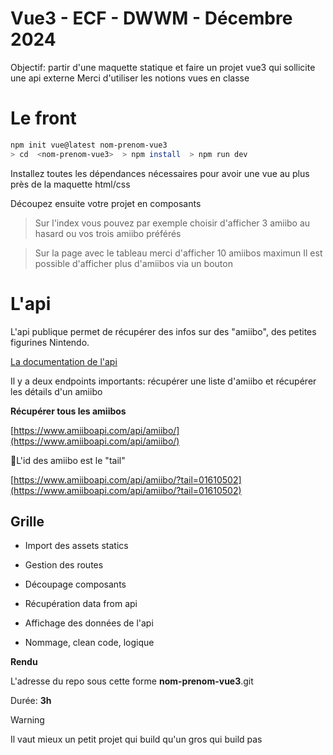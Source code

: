 # Vue3 - ECF - DWWM - Décembre 2024
 

Objectif: partir d'une maquette statique et faire un projet vue3 qui sollicite une api externe
Merci d'utiliser les notions vues en classe 
# Le front

  
```sh
npm init vue@latest nom-prenom-vue3
> cd  <nom-prenom-vue3>  > npm install  > npm run dev
```
  

Installez toutes les dépendances nécessaires pour avoir une vue au plus près de la maquette html/css

  

Découpez ensuite votre projet en composants

  

  

> Sur l'index vous pouvez par exemple choisir d'afficher 3 amiibo au
> hasard ou vos trois amiibo préférés

> Sur la page avec le tableau merci d'afficher 10 amiibos maximun
> Il est possible d'afficher plus d'amiibos via un bouton 
  

  

# L'api

  

  

L'api publique permet de récupérer des infos sur des "amiibo", des petites figurines Nintendo.

  

[La documentation de l'api](https://www.amiiboapi.com/docs/)

  

  

Il y a deux endpoints importants: récupérer une liste d'amiibo et récupérer les détails d'un amiibo

  

  

**Récupérer tous les amiibos**

  

[https://www.amiiboapi.com/api/amiibo/](https://www.amiiboapi.com/api/amiibo/)

  

  

📌L'id des amiibo est le "tail"

  

[https://www.amiiboapi.com/api/amiibo/?tail=01610502](https://www.amiiboapi.com/api/amiibo/?tail=01610502)

  

  

## Grille

- Import des assets statics

- Gestion des routes

- Découpage composants

- Récupération data from api

- Affichage des données de l'api

- Nommage, clean code, logique

  

**Rendu**

L'adresse du repo sous cette forme **nom-prenom-vue3**.git

Durée: **3h**

> [!WARNING]
> Il vaut mieux un petit projet qui build qu'un gros qui build pas